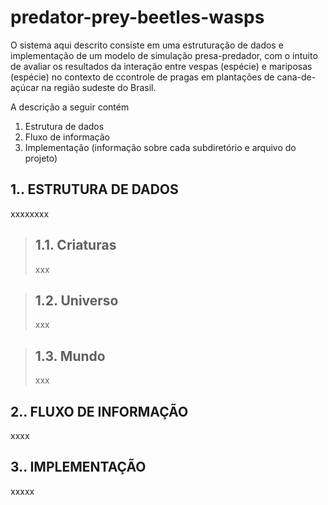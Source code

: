 # predator-prey-beetles-wasps

O sistema aqui descrito consiste em uma estruturação de dados e implementação de um modelo de simulação presa-predador, com o intuito de avaliar os resultados da interação entre vespas (espécie) e mariposas (espécie) no contexto de ccontrole de pragas em plantações de cana-de-açúcar na região sudeste do Brasil.

A descrição a seguir contém 
  1. Estrutura de dados
  2. Fluxo de informação
  3. Implementação (informação sobre cada subdiretório e arquivo do projeto)

1.. ESTRUTURA DE DADOS
----------------------
xxxxxxxx

> 1.1. Criaturas
> --------------
> xxx

> 1.2. Universo
> -------------
> xxx

> 1.3. Mundo
> ----------
> xxx

2.. FLUXO DE INFORMAÇÃO
----------------------
xxxx

3.. IMPLEMENTAÇÃO
----------------
xxxxx

